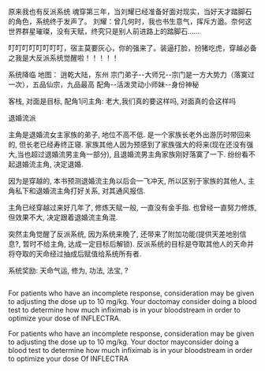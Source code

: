 原来我也有反派系统
魂穿第三年，当刘耀已经准备好面对现实，当好天才踏脚石的角色，系统终于发声了。
刘耀：曾几何时，我也书生意气，挥斥方遒。奈何这世界群星璀璨，没有天赋，终究只是别人前进路上的踏脚石......

叮叮叮叮叮叮叮叮，宿主莫要灰心，你的强来了。装逼打脸，扮猪吃虎，穿越必备之我是大反派系统觉醒啦！！！！！


系统降临
地图：
逍乾大陆，东州
宗门弟子--大师兄--宗门是一方大势力（落寞过一次），五品仙宗，九品最高
配角--活泼灵动小师妹--身份神秘




客栈,  对面是目标, 配角1问主角: 老大,我们真的要这样吗, 对面真的会这样吗



退婚流派


主角是退婚流女主家族的弟子, 地位不高不低. 是一个家族长老外出游历时带回来的, 但长老已经寿终正寝.
家族其他人因为预感到了家族强大的将来(现在还没有强大,当也超过退婚流男主角一部分), 且退婚流男主角家族刚好落寞了一下. 纷纷看不起退婚流主角, 决定退婚.

因为是穿越的, 本书预测退婚流主角以后会一飞冲天, 所以区别于家族的其他人, 主角私下和退婚流主角打好关系, 对其通风报信.

主角已经穿越过来好几年了, 修炼天赋一般, 一直没有金手指. 也曾经一直努力修炼, 但效果不大, 决定跟着退婚流主角混.

突然主角觉醒了反派系统, 因为系统来晚了, 还带来了附加功能(提供天差地别信息?, 暂时不给主角, 达成一定目标后解锁). 反派系统的目标是夺取其他人的天命并将夺取的天命经过抽成后赋值给系统所有者.

系统奖励: 天命气运, 修为, 功法, 法宝, ?



```

```

For patients who have an incomplete response, consideration may be given to adjusting the dose up to 10 mg/kg. Your doctomay consider doing a blood test to determine how much infiximab is in your bloodstream in order to optimize your dose of INFLECTRA.

For patients who have an incomplete response, consideration may be given to adjusting the dose up to 10 mg/kg. Your doctor mayconsider doing a blood test to determine how much infiximab is in your bloodstream in order to optimize your dose Of INFLECTRA